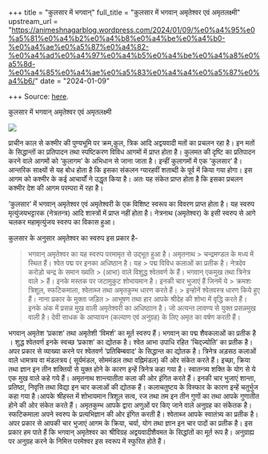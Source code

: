 +++
title = "कुलसार में भगवान्"
full_title = "कुलसार में भगवान् अमृतेश्वर एवं अमृतलक्ष्मी"
upstream_url = "https://animeshnagarblog.wordpress.com/2024/01/09/%e0%a4%95%e0%a5%81%e0%a4%b2%e0%a4%b8%e0%a4%be%e0%a4%b0-%e0%a4%ae%e0%a5%87%e0%a4%82-%e0%a4%ad%e0%a4%97%e0%a4%b5%e0%a4%be%e0%a4%a8%e0%a5%8d-%e0%a4%85%e0%a4%ae%e0%a5%83%e0%a4%a4%e0%a5%87%e0%a4%b6/"
date = "2024-01-09"

+++
Source: [here](https://animeshnagarblog.wordpress.com/2024/01/09/%e0%a4%95%e0%a5%81%e0%a4%b2%e0%a4%b8%e0%a4%be%e0%a4%b0-%e0%a4%ae%e0%a5%87%e0%a4%82-%e0%a4%ad%e0%a4%97%e0%a4%b5%e0%a4%be%e0%a4%a8%e0%a5%8d-%e0%a4%85%e0%a4%ae%e0%a5%83%e0%a4%a4%e0%a5%87%e0%a4%b6/).

कुलसार में भगवान् अमृतेश्वर एवं अमृतलक्ष्मी

<div class="wp-block-image is-style-rounded">

![](https://animeshnagarblog.wordpress.com/wp-content/uploads/2024/01/img_20231231_1317198322098039029257769.jpg?w=214)

</div>

प्राचीन काल से कश्मीर की पुण्यभूमि पर क्रम,कुल, त्रिक आदि अद्वयवादी मतों का प्रचलन रहा है। इन मतों के सिद्धान्तों का प्रतिपादन तथा स्पष्टिकरण विविध आगमों में प्राप्त होता है। कुलमत की दृष्टि का प्रतिपादन करने वाले आगमों को ‘कुलागम’ के अभिधान से जाना जाता है। इन्हीं कुलागमों में एक ’कुलसार’ है। आन्तरिक साक्ष्यों से यह बोध होता है कि इसका संकलन ग्यारहवीं शताब्दी के पूर्व में किया गया होगा। इस आगम को कश्मीर के कई आचार्यों ने उद्धृत किया है। अतः यह संकेत प्राप्त होता है कि इसका प्रचलन कश्मीर देश की आगम परम्परा में रहा है।

’कुलसार’ में भगवान् अमृतेश्वर एवं अमृतेश्वरी के एक विशिष्ट स्वरूप का विवरण प्राप्त होता है। यह स्वरुप मृत्युंजयभट्टारक (नेत्रतन्त्र) आदि शास्त्रों में प्राप्त नहीं होता है। नेत्रनाथ (अमृतेश्वर) के इसी स्वरुप से आगे चलकर महामृत्युंजय स्वरुप का विकास हुआ।

कुलसार के अनुसार अमृतेश्वर का स्वरुप इस प्रकार है-

> भगवान् अमृतेश्वर का यह स्वरुप परमामृत से उद्भूत हुआ है। अमृतनाथ > चन्द्रमण्डल के मध्य में स्थित हैं। श्वेत पद्म पर इनका अधिष्ठान है। यह > पद्म विविध कलाओं का प्रतीक है। नेत्रदेव करोड़ो चन्द्र के समान ख्यति > (आभा) वाले विशुद्ध श्वेतवर्ण के हैं। भगवान् एकमुख तथा त्रिनेत्र वाले > हैं। इनके मस्तक पर जटामुकुट शोभायमान है। इनकी चार भुजाएं हैं जिनमें ये > क्रमशः त्रिशूल, स्फटिकमाला, श्वेताब्ज तथा अमृतकुम्भ धारण करते हैं। > इन्होनें श्वेतवस्त्र धारण किये हुए हैं। नाना प्रकार के मुक्ता जड़ित > आभूषण तथा हार आपके श्रीदेह की शोभा में वृद्धि करते हैं। इनके अंक में प्रसन्न मुख वाली अमृतेश्वरी का अधिष्ठाान है। जो अत्यन्त लावण्य से युक्त प्रसन्नमुख वाली है। देवी साधक के आप्यायन (कल्याण एवं अनुग्रह) के लिए अमृत का वर्षण करती हैं।

भगवान् अमृतेश ‘प्रकाश’ तथा अमृतेशी ‘विमर्श’ का मूर्त स्वरुप हैं। भगवान् का पद्म शैवकलाओं का प्रतीक है । शुद्ध श्वेतवर्ण इनके स्वच्छ ‘प्रकाश’ का द्योतक है। श्वेत आभा उपाधि रहित ’चिद्ज्योति’ का प्रतीक है। अपर प्रकार से व्याख्या करने पर श्वेतवर्ण ’प्रतिबिम्बवाद’ के सिद्धान्त का द्योतक है। त्रिनेत्र अड़सठ कलाओं वाले धामत्रय वा मंडलत्रय ( सूर्यमंडल, सोममंडल तथा वह्निमंडल) की ओर संकेत करते हैं। इच्छा, क्रिया तथा ज्ञान इन तीन शक्तियों से युक्त होने के कारण इन्हें त्रिनेत्र कहा गया है। स्वातन्त्र्य शक्ति के योग से ये एक मुख वाले कहे गये हैं। अमृतनाथ शान्त्यातीता कला की ओर इंगित करते हैं। इनकी चार भुजाएं शान्ता, प्रतिष्ठा, निवृत्ति तथा विद्या इन चार कलाओं की द्योतक हैं। कलाचतुष्टय के विस्फार के कारण इन्हें चतुर्भुज कहा गया है।आपके श्रीहस्त में शोभायमान त्रिशूल सत्व, रज तथा तम इन तीन गुणों का तथा आपके गुणातीत होने की ओर संकेत करते हैं। अमृतकुम्भ आपके द्वारा अणुओं पर किए जाने वाले अनुग्रह का संकेेतक है। स्फटिकमाला अपने स्वरुप के प्रत्यभिज्ञान की ओर इंगित करती है। श्वेताब्ज आपके स्वातंत्र्य का प्रतीक है। अपर प्रकार से आपकी चार भुजाएं आगम के क्रिया, चर्या, योग तथा ज्ञान इन चार पादों का प्रतीक है। इस प्रकार हम पाते हैं कि भगवान् अमृतेश्वर का श्रीविग्रह अद्वयवादीशैवमत के सिद्धांतों का मूर्त रूप है। अनुग्राह्य पर अनुग्रह करने के निमित्त परमेश्वर इस स्वरूप में स्फुरित होते हैं।

<div id="atatags-370373-6659f8dc00836">

</div>

<div id="atatags-26942-6659f8dc008af">

</div>
